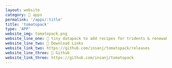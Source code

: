 ```yaml
---
layout: website
category: 🏬 apps
permalink: '/apps/:title'
title: 'tomatopack'
type: 'APP'
website_img: tomatopack.png
website_line_one: 🍅 tiny datapack to add recipes for tridents & renewable elytra
website_line_two: 🚀 Download Links
website_link_two: https://github.com/insanj/tomatopack/releases
website_line_three: 👾 Github
website_link_three: https://github.com/insanj/tomatopack
---
```

